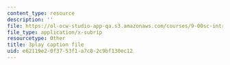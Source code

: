 ```yaml
---
content_type: resource
description: ''
file: https://ol-ocw-studio-app-qa.s3.amazonaws.com/courses/9-00sc-introduction-to-psychology-fall-2011/e62119e20f3753f1a7c02c9bf130ec12_syXplPKQb_o.vtt
file_type: application/x-subrip
resourcetype: Other
title: 3play caption file
uid: e62119e2-0f37-53f1-a7c0-2c9bf130ec12
---
```

